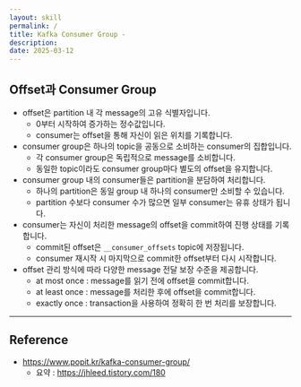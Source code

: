 ```yaml
---
layout: skill
permalink: /
title: Kafka Consumer Group - 
description: 
date: 2025-03-12
---
```











## Offset과 Consumer Group

- offset은 partition 내 각 message의 고유 식별자입니다.
    - 0부터 시작하여 증가하는 정수값입니다.
    - consumer는 offset을 통해 자신이 읽은 위치를 기록합니다.
- consumer group은 하나의 topic을 공동으로 소비하는 consumer의 집합입니다.
    - 각 consumer group은 독립적으로 message를 소비합니다.
    - 동일한 topic이라도 consumer group마다 별도의 offset을 유지합니다.
- consumer group 내의 consumer들은 partition을 분담하여 처리합니다.
    - 하나의 partition은 동일 group 내 하나의 consumer만 소비할 수 있습니다.
    - partition 수보다 consumer 수가 많으면 일부 consumer는 유휴 상태가 됩니다.
- consumer는 자신이 처리한 message의 offset을 commit하여 진행 상태를 기록합니다.
    - commit된 offset은 `__consumer_offsets` topic에 저장됩니다.
    - consumer 재시작 시 마지막으로 commit한 offset부터 다시 시작합니다.
- offset 관리 방식에 따라 다양한 message 전달 보장 수준을 제공합니다.
    - at most once : message를 읽기 전에 offset을 commit합니다.
    - at least once : message를 처리한 후에 offset을 commit합니다.
    - exactly once : transaction을 사용하여 정확히 한 번 처리를 보장합니다.











---


## Reference

- <https://www.popit.kr/kafka-consumer-group/>
    - 요약 : https://jhleed.tistory.com/180
